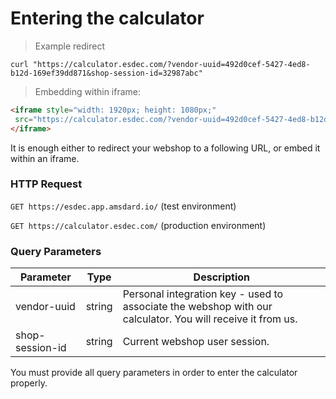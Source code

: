 # Entering the calculator

> Example redirect

```shell
curl "https://calculator.esdec.com/?vendor-uuid=492d0cef-5427-4ed8-b12d-169ef39dd871&shop-session-id=32987abc"
```

> Embedding within iframe:

```html
<iframe style="width: 1920px; height: 1080px;"
 src="https://calculator.esdec.com/?vendor-uuid=492d0cef-5427-4ed8-b12d-169ef39dd871&shop-session-id=32987abc">
</iframe>
```

It is enough either to redirect your webshop to a following URL, or embed it within an iframe.

### HTTP Request

`GET https://esdec.app.amsdard.io/` (test environment)

`GET https://calculator.esdec.com/` (production environment)

### Query Parameters

Parameter | Type | Description
--------- | ---- | -----------
vendor-uuid | string | Personal integration key - used to associate the webshop with our calculator. You will receive it from us.
shop-session-id | string | Current webshop user session.

<aside class="notice">
You must provide all query parameters in order to enter the calculator properly.
</aside>